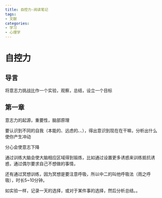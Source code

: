 ```yaml
---
title: 自控力-阅读笔记
tags: 
- 文献
categories:
- 学习
- 心理学
---
```


# 自控力

## 导言

将意志力挑战比作一个实验，观察，总结，设立一个目标

## 第一章

意志力的起源，重要性，脑部原理

要认识到不同的自我（本能的、远虑的、、），得出意识到现在在干嘛，分析出什么使你产生冲动

分心会使意志下降

通过训练大脑会使大脑相应区域得到锻炼，比如通过设置更多诱惑来训练抵抗诱惑，通过偶尔要求自己不想做的事情，

还有通过冥想训练，因为冥想是要注意呼吸，所以中二的叫他呼吸法（雨之呼吸），时长5~10分钟。

如实验一样，记录一天的选择，或对于某件事的选择，然后分析总结。。
